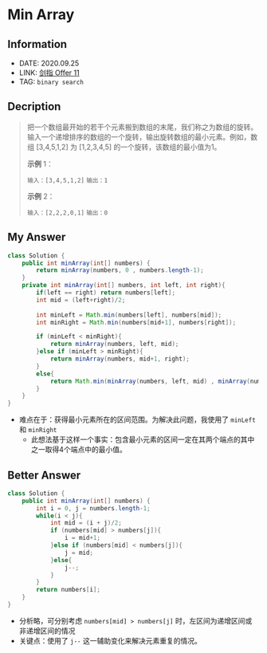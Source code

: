 # Min Array

## Information

- DATE: 2020.09.25
- LINK: [剑指 Offer 11](https://leetcode-cn.com/problems/xuan-zhuan-shu-zu-de-zui-xiao-shu-zi-lcof/)
- TAG: `binary search`

## Decription

> 把一个数组最开始的若干个元素搬到数组的末尾，我们称之为数组的旋转。输入一个递增排序的数组的一个旋转，输出旋转数组的最小元素。例如，数组 [3,4,5,1,2] 为 [1,2,3,4,5] 的一个旋转，该数组的最小值为1。  
>
> **示例** 1：
>
> `输入：[3,4,5,1,2]`
> `输出：1`
>
> **示例** 2：
>
> `输入：[2,2,2,0,1]`
> `输出：0`

## My Answer

```java
class Solution {
    public int minArray(int[] numbers) {
        return minArray(numbers, 0 , numbers.length-1);
    }
    private int minArray(int[] numbers, int left, int right){
        if(left == right) return numbers[left]; 
        int mid = (left+right)/2;
        
        int minLeft = Math.min(numbers[left], numbers[mid]);
        int minRight = Math.min(numbers[mid+1], numbers[right]);

        if (minLeft < minRight){
            return minArray(numbers, left, mid);
        }else if (minLeft > minRight){
            return minArray(numbers, mid+1, right);
        }         
        else{
            return Math.min(minArray(numbers, left, mid) , minArray(numbers, mid+1, right));
        }
    }
}
```

- 难点在于：获得最小元素所在的区间范围。为解决此问题，我使用了 `minLeft` 和 `minRight`
  - 此想法基于这样一个事实：包含最小元素的区间一定在其两个端点的其中之一取得4个端点中的最小值。

## Better Answer

```java
class Solution {
    public int minArray(int[] numbers) {
        int i = 0, j = numbers.length-1;
        while(i < j){
            int mid = (i + j)/2;
            if (numbers[mid] > numbers[j]){
                i = mid+1;
            }else if (numbers[mid] < numbers[j]){
                j = mid;
            }else{
                j--;
            }
        }
        return numbers[i];
    }
}
```

- 分析略，可分别考虑 `numbers[mid] > numbers[j]` 时，左区间为递增区间或非递增区间的情况
- 关键点：使用了 `j--` 这一辅助变化来解决元素重复的情况。